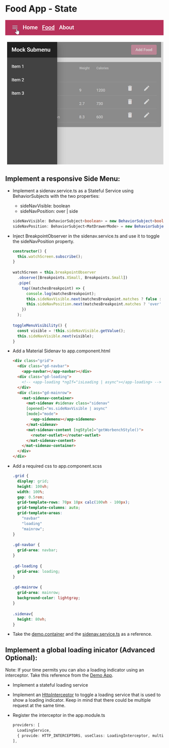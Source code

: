 # Food App - State

![menu](_images/menu.jpg)

## Implement a responsive Side Menu:

- Implement a sidenav.service.ts as a Stateful Service using BehaviorSubjects with the two properties:

    - sideNavVisible: boolean
    - sideNavPosition: over | side

    ```typescript
    sideNavVisible: BehaviorSubject<boolean> = new BehaviorSubject<boolean>(true);
    sideNavPosition: BehaviorSubject<MatDrawerMode> = new BehaviorSubject<MatDrawerMode>('side');
    ```
- Inject BreakpointObserver in the sidenav.service.ts and use it to toggle the sideNavPosition property.

  ```typescript
  constructor() {
    this.watchScreen.subscribe();
  }

  watchScreen = this.breakpointObserver
    .observe([Breakpoints.XSmall, Breakpoints.Small])
    .pipe(
      tap((matchesBreakpoint) => {
        console.log(matchesBreakpoint);
        this.sideNavVisible.next(matchesBreakpoint.matches ? false : true);
        this.sideNavPosition.next(matchesBreakpoint.matches ? 'over' : 'side');
      })
    );

  toggleMenuVisibility() {
    const visible = !this.sideNavVisible.getValue();
    this.sideNavVisible.next(visible);
  }
  ```
- Add a Material Sidenav to app.component.html    

  ```html
  <div class="grid">
    <div class="gd-navbar">
      <app-navbar></app-navbar></div>
    <div class="gd-loading">
      <!-- <app-loading *ngIf="isLoading | async"></app-loading> -->
    </div>
    <div class="gd-mainrow">
      <mat-sidenav-container>
        <mat-sidenav #sidenav class="sidenav"
        [opened]="ms.sideNavVisible | async"
        [mode]="mode">
          <app-sidemenu></app-sidemenu>
        </mat-sidenav>
        <mat-sidenav-content [ngStyle]="getWorbenchStyle()">
          <router-outlet></router-outlet>
        </mat-sidenav-content>
      </mat-sidenav-container>
    </div>
  </div>
  ``` 
- Add a required css to app.component.scss

  ```css
  .grid {
    display: grid;
    height: 100vh;
    width: 100%;
    gap: 0.5rem;
    grid-template-rows: 70px 10px calc(100vh - 100px);
    grid-template-columns: auto;
    grid-template-areas:
      "navbar"
      "loading"
      "mainrow";
  }

  .gd-navbar {
    grid-area: navbar;
  }

  .gd-loading {
    grid-area: loading;
  }

  .gd-mainrow {
    grid-area: mainrow;
    background-color: lightgray;
  }

  .sidenav{
    height: 80vh;
  }
  ```

- Take the [demo.container](.../../../../demos/04-state/ngrx-state/src/app/demos/demo-container/demo-container.component.ts) and the [sidenav.service.ts](.../../../../demos/04-state/ngrx-state/src/app/shared/sidenav/sidenav.service.ts) as a reference.

## Implement a global loading inicator (Advanced Optional):

Note: If your time permits you can also a loading indicator using an interceptor. Take this reference from the [Demo App](.../../../../demos/07-rxjs-state/ng-reactive/src/app/shared/loading/).

- Implement a stateful loading service

- Implement an [HttpInterceptor](https://angular.io/guide/http#intercepting-requests-and-responses) to toggle a loading service that is used to show a loading indicator. Keep in mind that there could be multiple request at the same time.

- Register the interceptor in the app.module.ts

  ```typescript
  providers: [
    LoadingService,
    { provide: HTTP_INTERCEPTORS, useClass: LoadingInterceptor, multi: true },
  ],
  ```
